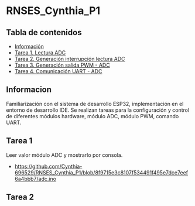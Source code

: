 # RNSES_Cynthia_P1

## Tabla de contenidos 
* [Información](#info)
* [Tarea 1. Lectura ADC](#technologies)
* [Tarea 2. Generación interrupción lectura ADC](#setup)
* [Tarea 3. Generación salida PWM - ADC](#set)
* [Tarea 4. Comunicación UART - ADC](#sp)
## Informacion
Familiarización con el sistema de desarrollo ESP32, implementación en el entorno de desarrollo IDE. Se realizan tareas para la configuración y control de diferentes módulos hardware, módulo ADC, módulo PWM, comando UART. 
## Tarea 1
Leer valor módulo ADC y mostrarlo por consola. 

* https://github.com/Cynthia-696529/RNSES_Cynthia_P1/blob/8f9715e3c8107f534491f495e7dce7eef6a4bbb7/adc.ino
## Tarea 2
